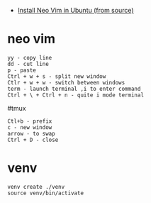 - [Install Neo Vim in Ubuntu (from source)](https://github.com/vivekg13186/code_cheatsheet/blob/main/Install%20Neo%20Vim%20in%20Ubuntu%20(from%20source).md)
# neo vim
 ```
 yy - copy line
 dd - cut line
 p - paste
 Ctrl + w + s - split new window
 Ctlr + w + w - switch between windows
 term - launch terminal ,i to enter command
 Ctrl + \ + Ctrl + n - quite i mode terminal 
```
#tmux
```
Ctl+b - prefix
c - new window
arrow - to swap
Ctrl + D - close

```
# venv
```
venv create ./venv
source venv/bin/activate
```
